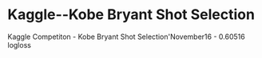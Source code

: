 # Kaggle--Kobe Bryant Shot Selection
Kaggle Competiton - Kobe Bryant Shot Selection'November16 - 0.60516 logloss
